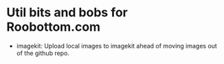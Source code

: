 # Util bits and bobs for Roobottom.com

* imagekit: Upload local images to imagekit ahead of moving images out of the github repo.